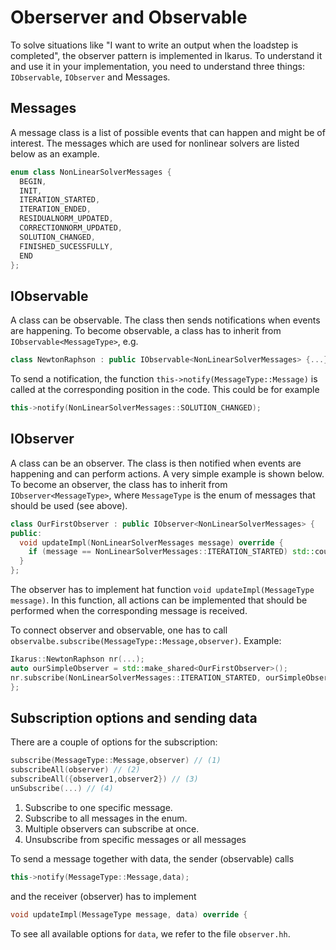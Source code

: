 <!--
SPDX-FileCopyrightText: 2022 The Ikarus Developers mueller@ibb.uni-stuttgart.de

SPDX-License-Identifier: CC-BY-SA-4.0
-->

# Oberserver and Observable

To solve situations like "I want to write an output when the loadstep is completed", the observer pattern is implemented in Ikarus.
To understand it and use it in your implementation, you need to understand three things: ``IObservable``, ``IObserver`` and Messages.

## Messages
A message class is a list of possible events that can happen and might be of interest. The messages which are used for 
nonlinear solvers are listed below as an example.
```cpp
enum class NonLinearSolverMessages {
  BEGIN,
  INIT,
  ITERATION_STARTED,
  ITERATION_ENDED,
  RESIDUALNORM_UPDATED,
  CORRECTIONNORM_UPDATED,
  SOLUTION_CHANGED,
  FINISHED_SUCESSFULLY,
  END
};
```

## IObservable
A class can be observable. The class then sends notifications when events are happening. To become observable, a class has
to inherit from ``IObservable<MessageType>``, e.g.
```cpp
class NewtonRaphson : public IObservable<NonLinearSolverMessages> {...};
```
To send a notification, the function ``this->notify(MessageType::Message)`` is called at the corresponding position in the code.
This could be for example
```cpp
this->notify(NonLinearSolverMessages::SOLUTION_CHANGED);
```


## IObserver
A class can be an observer. The class is then notified when events are happening and can perform actions. A very simple
example is shown below. To become an observer, the class has to inherit from ``IObserver<MessageType>``, where ``MessageType``
is the enum of messages that should be used (see above). 
```cpp
class OurFirstObserver : public IObserver<NonLinearSolverMessages> {
public:
  void updateImpl(NonLinearSolverMessages message) override {
    if (message == NonLinearSolverMessages::ITERATION_STARTED) std::cout << "Yeah, the iteration started. Let's go!\n";
  }
};
```
The observer has to implement hat function ``void updateImpl(MessageType message)``. In this function, all actions can
be implemented that should be performed when the corresponding message is received.

To connect observer and observable, one has to call ``observalbe.subscribe(MessageType::Message,observer)``. Example:
```cpp
Ikarus::NewtonRaphson nr(...);
auto ourSimpleObserver = std::make_shared<OurFirstObserver>();
nr.subscribe(NonLinearSolverMessages::ITERATION_STARTED, ourSimpleObserver);
};
```

## Subscription options and sending data
There are a couple of options for the subscription:
```cpp
subscribe(MessageType::Message,observer) // (1)
subscribeAll(observer) // (2)
subscribeAll({observer1,observer2}) // (3)
unSubscribe(...) // (4)
```

1. Subscribe to one specific message.
2. Subscribe to all messages in the enum.
3. Multiple observers can subscribe at once.
4. Unsubscribe from specific messages or all messages

To send a message together with data, the sender (observable) calls
```cpp
this->notify(MessageType::Message,data);
```
and the receiver (observer) has to implement
```cpp
void updateImpl(MessageType message, data) override {
```
To see all available options for ``data``, we refer to the file ``observer.hh``.